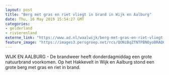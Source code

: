 ```yaml
---
layout: post
title: "Berg met gras en riet vliegt in brand in Wijk en Aalburg"
date: Thu, 16 May 2019 15:54:27 GMT
categories: 
- gelderland 
- rivierenland 
externe_link: "https://www.ad.nl/waalwijk/berg-met-gras-en-riet-vliegt-in-brand-in-wijk-en-aalburg~a0ad1286/"
feature_image: "https://images3.persgroep.net/rcs/QONiBqZfNTPBNOyoBRAQ6g34Ks8/diocontent/148534591/_fitwidth/400/?appId=21791a8992982cd8da851550a453bd7f&quality=0.7"
---
```


WIJK EN AALBURG - De brandweer heeft donderdagmiddag een grote natuurbrand voorkomen. Op het Hakkevelt in Wijk en Aalburg stond een grote berg met gras en riet in brand.
